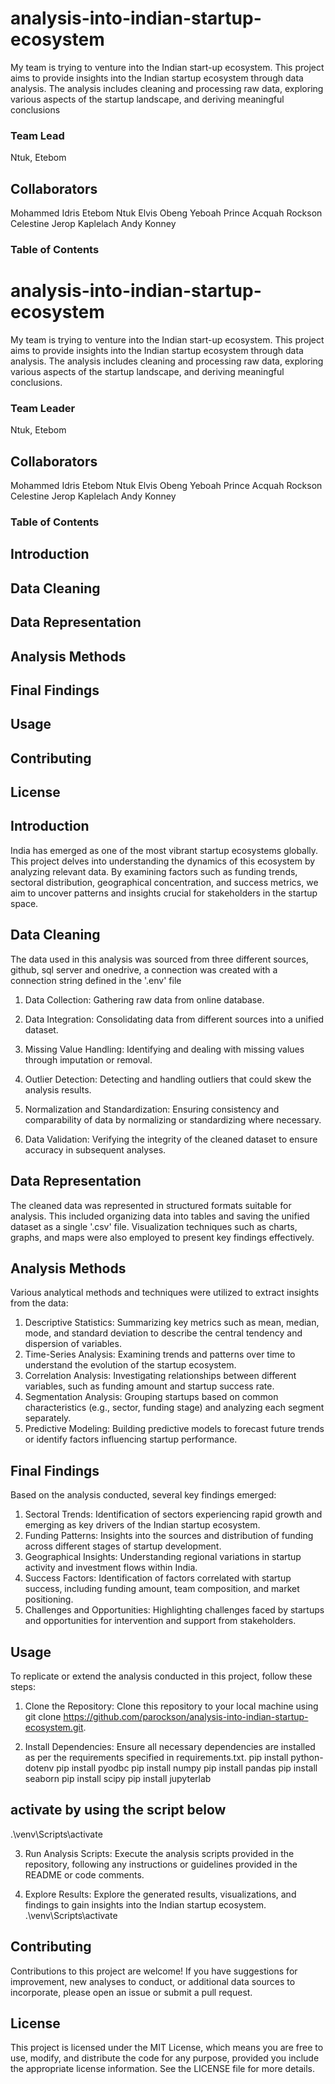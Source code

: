 # analysis-into-indian-startup-ecosystem
My team is trying to venture into the Indian start-up ecosystem. This project aims to provide insights into the Indian startup ecosystem through data analysis. The analysis includes cleaning and processing raw data, exploring various aspects of the startup landscape, and deriving meaningful conclusions

### Team Lead
Ntuk, Etebom

## Collaborators
Mohammed Idris
Etebom Ntuk
Elvis Obeng Yeboah
Prince Acquah Rockson
Celestine Jerop Kaplelach
Andy Konney

### Table of Contents

# analysis-into-indian-startup-ecosystem

My team is trying to venture into the Indian start-up ecosystem. This project aims to provide insights into the Indian startup ecosystem through data analysis. The analysis includes cleaning and processing raw data, exploring various aspects of the startup landscape, and deriving meaningful conclusions.

### Team Leader

Ntuk, Etebom

## Collaborators

Mohammed Idris
Etebom Ntuk
Elvis Obeng Yeboah
Prince Acquah Rockson
Celestine Jerop Kaplelach
Andy Konney

### Table of Contents

## Introduction

## Data Cleaning

## Data Representation

## Analysis Methods

## Final Findings

## Usage

## Contributing

## License

## Introduction

India has emerged as one of the most vibrant startup ecosystems globally. This project delves into understanding the dynamics of this ecosystem by analyzing relevant data. By examining factors such as funding trends, sectoral distribution, geographical concentration, and success metrics, we aim to uncover patterns and insights crucial for stakeholders in the startup space.

## Data Cleaning

The data used in this analysis was sourced from three different sources, github, sql server and onedrive, a connection was created with a connection string defined in the '.env' file

1. Data Collection: Gathering raw data from online database.

2. Data Integration: Consolidating data from different sources into a unified dataset.

3. Missing Value Handling: Identifying and dealing with missing values through imputation or removal.

4. Outlier Detection: Detecting and handling outliers that could skew the analysis results.

5. Normalization and Standardization: Ensuring consistency and comparability of data by normalizing or standardizing where necessary.

6. Data Validation: Verifying the integrity of the cleaned dataset to ensure accuracy in subsequent analyses.

## Data Representation

The cleaned data was represented in structured formats suitable for analysis. This included organizing data into tables and saving the unified dataset as a single '.csv' file. Visualization techniques such as charts, graphs, and maps were also employed to present key findings effectively.

## Analysis Methods

Various analytical methods and techniques were utilized to extract insights from the data:

1. Descriptive Statistics: Summarizing key metrics such as mean, median, mode, and standard deviation to describe the central tendency and dispersion of variables.
2. Time-Series Analysis: Examining trends and patterns over time to understand the evolution of the startup ecosystem.
3. Correlation Analysis: Investigating relationships between different variables, such as funding amount and startup success rate.
4. Segmentation Analysis: Grouping startups based on common characteristics (e.g., sector, funding stage) and analyzing each segment separately.
5. Predictive Modeling: Building predictive models to forecast future trends or identify factors influencing startup performance.

## Final Findings

Based on the analysis conducted, several key findings emerged:

1. Sectoral Trends: Identification of sectors experiencing rapid growth and emerging as key drivers of the Indian startup ecosystem.
2. Funding Patterns: Insights into the sources and distribution of funding across different stages of startup development.
3. Geographical Insights: Understanding regional variations in startup activity and investment flows within India.
4. Success Factors: Identification of factors correlated with startup success, including funding amount, team composition, and market positioning.
5. Challenges and Opportunities: Highlighting challenges faced by startups and opportunities for intervention and support from stakeholders.

## Usage

To replicate or extend the analysis conducted in this project, follow these steps:

1. Clone the Repository: Clone this repository to your local machine using git clone https://github.com/parockson/analysis-into-indian-startup-ecosystem.git.

2. Install Dependencies: Ensure all necessary dependencies are installed as per the requirements specified in requirements.txt.
   pip install python-dotenv
   pip install pyodbc
   pip install numpy
   pip install pandas
   pip install seaborn
   pip install scipy
   pip install jupyterlab

## activate by using the script below

.\venv\Scripts\activate

3. Run Analysis Scripts: Execute the analysis scripts provided in the repository, following any instructions or guidelines provided in the README or code comments.

4. Explore Results: Explore the generated results, visualizations, and findings to gain insights into the Indian startup ecosystem.
   .\venv\Scripts\activate

## Contributing

Contributions to this project are welcome! If you have suggestions for improvement, new analyses to conduct, or additional data sources to incorporate, please open an issue or submit a pull request.

## License

This project is licensed under the MIT License, which means you are free to use, modify, and distribute the code for any purpose, provided you include the appropriate license information. See the LICENSE file for more details.








